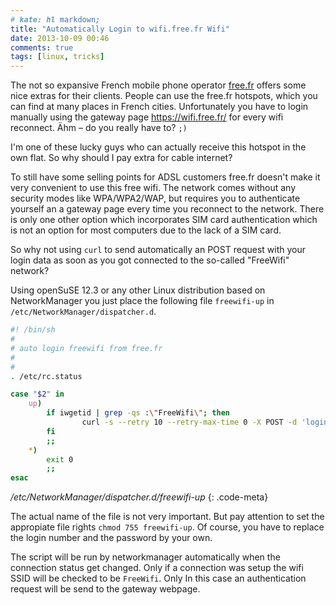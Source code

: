 ```yaml
---
# kate: hl markdown;
title: "Automatically Login to wifi.free.fr Wifi"
date: 2013-10-09 00:46
comments: true
tags: [linux, tricks]
---
```


The not so expansive French mobile phone operator [free.fr](http://www.free.fr) offers
some nice extras for their clients. People can use the free.fr hotspots, which
you can find at many places in French cities. Unfortunately you have to login
manually using the gateway page <https://wifi.free.fr/> for every wifi reconnect.
Ähm – do you really have to? `;)`

<!--more-->


I'm one of these lucky guys who can actually receive this hotspot in the own flat.
So why should I pay extra for cable internet?

To still have some selling points for ADSL customers free.fr doesn't make it very
convenient to use this free wifi. The network comes without any security modes like 
WPA/WPA2/WAP, but requires you to authenticate yourself an a gateway page every time
you reconnect to the network. There is only one other option which incorporates SIM card
authentication which is not an option for most computers due to the lack of a SIM card.

So why not using `curl` to send automatically an POST request with your login data
as soon as you got connected to the so-called "FreeWifi" network?

Using openSuSE 12.3 or any other Linux distribution based on NetworkManager you
just place the following file `freewifi-up` in `/etc/NetworkManager/dispatcher.d`.

~~~bash
#! /bin/sh
#
# auto login freewifi from free.fr
#
#
. /etc/rc.status

case "$2" in
    up)
        if iwgetid | grep -qs :\"FreeWifi\"; then
                curl -s --retry 10 --retry-max-time 0 -X POST -d 'login=000000000&password=mypassword&submit=Valider' https://wifi.free.fr/Auth > /dev/null
        fi
        ;;
    *)
        exit 0
        ;;
esac
~~~
*/etc/NetworkManager/dispatcher.d/freewifi-up*
{: .code-meta}

The actual name of the file is not very important. But pay attention to set the
appropiate file rights `chmod 755 freewifi-up`. Of course, you have to replace
the login number and the password by your own.

The script will be run by networkmanager automatically when the connection status
get changed. Only if a connection was setup the wifi SSID will be checked to be
`FreeWifi`. Only In this case an authentication request will be send to the gateway webpage.